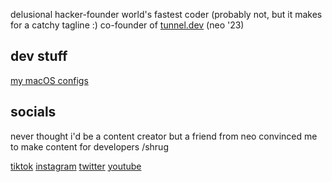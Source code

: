 delusional hacker-founder
world's fastest coder (probably not, but it makes for a catchy tagline :)
co-founder of [tunnel.dev](https://tunnel.dev) (neo '23)

## dev stuff
[my macOS configs](https://github.com/leonsilicon/macos-configs)

## socials

never thought i'd be a content creator but a friend from neo convinced me to make content for developers /shrug

[tiktok](https://tiktok.com/@leonsilicon)
[instagram](https://instagram.com/leonsilicon)
[twitter](https://twitter.com/leonsilicon)
[youtube](https://youtube.com/@leonsilicon)
